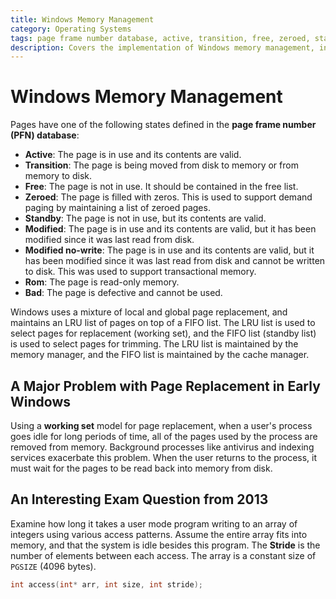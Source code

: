 ```yaml
---
title: Windows Memory Management
category: Operating Systems
tags: page frame number database, active, transition, free, zeroed, standby, modified, modified no-write, rom, bad, local and global page replacement, lru list, fifo list, working set, cache manager
description: Covers the implementation of Windows memory management, including the page frame number database, various page states (active, transition, free, zeroed, standby, modified, modified no-write, rom, bad), and local and global page replacement algorithms like LRU and FIFO. Discusses a major problem with page replacement in early Windows versions and an interesting exam question from 2013 related to this topic.
---
```


# Windows Memory Management

Pages have one of the following states defined in the **page frame number (PFN) database**:

- **Active**: The page is in use and its contents are valid.
- **Transition**: The page is being moved from disk to memory or from memory to disk.
- **Free**: The page is not in use. It should be contained in the free list.
- **Zeroed**: The page is filled with zeros. This is used to support demand paging by maintaining a list of zeroed pages.
- **Standby**: The page is not in use, but its contents are valid.
- **Modified**: The page is in use and its contents are valid, but it has been modified since it was last read from disk.
- **Modified no-write**: The page is in use and its contents are valid, but it has been modified since it was last read from disk and cannot be written to disk. This was used to support transactional memory.
- **Rom**: The page is read-only memory.
- **Bad**: The page is defective and cannot be used.

Windows uses a mixture of local and global page replacement, and maintains an LRU list of pages on top of a FIFO list. The LRU list is used to select pages for replacement (working set), and the FIFO list (standby list) is used to select pages for trimming. The LRU list is maintained by the memory manager, and the FIFO list is maintained by the cache manager.


## A Major Problem with Page Replacement in Early Windows

Using a **working set** model for page replacement, when a user's process goes idle for long periods of time, all of the pages used by the process are removed from memory. Background processes like antivirus and indexing services exacerbate this problem. When the user returns to the process, it must wait for the pages to be read back into memory from disk.

## An Interesting Exam Question from 2013

Examine how long it takes a user mode program writing to an array of integers using various access patterns. Assume the entire array fits into memory, and that the system is idle besides this program. The **Stride** is the number of elements between each access. The array is a constant size of `PGSIZE` (4096 bytes).

```cpp
int access(int* arr, int size, int stride);
```